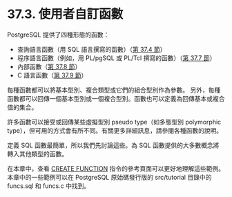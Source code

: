 # 37.3. 使用者自訂函數

PostgreSQL 提供了四種形態的函數：

* 查詢語言函數（用 SQL 語言撰寫的函數）（[第 37.4 節](37.4.-sql-yu-yan-han-shu.md)）
* 程序語言函數（例如，用 PL/pgSQL 或 PL/Tcl 撰寫的函數）（[第 37.7 節](37.7.-procedural-language-functions.md)）
* 內部函數（[第 37.8 節](37.8.-internal-functions.md)）
* C 語言函數（[第 37.9 節](37.9.-c-language-functions.md)）

每種函數都可以將基本型別、複合類型或它們的組合型別作為參數。 另外，每種函數都可以回傳一個基本型別或一個複合型別。函數也可以定義為回傳基本或複合值的集合。

許多函數可以接受或回傳某些虛擬型別 pseudo type（如多態型別 polymorphic type），但可用的方式會有所不同。有關更多詳細訊息，請參閱各種函數的說明。

定義 SQL 函數最簡單，所以我們先討論這些。為 SQL 函數提供的大多數概念將轉入其他類型的函數。

在本章中，查看 [CREATE FUNCTION](../../vi.-can-kao-zi-xun/i.-sql-zhi-ling/create-function.md) 指令的參考頁面可以更好地理解這些範例。本章中的一些範例可以在 PostgreSQL 原始碼發行版的 src/tutorial 目錄中的 funcs.sql 和 funcs.c 中找到。

